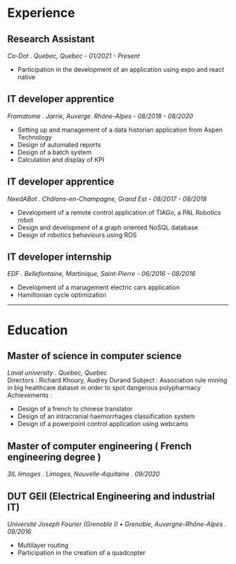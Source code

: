 # Experience

## Research Assistant
  *Co-Dot . Quebec, Quebec - 01/2021 - Present*
  * Participation in the development of an application using expo and react native
  
## IT developer apprentice
  *Framatome . Jarrie, Auverge. Rhône-Alpes - 08/2018 - 08/2020*
  * Setting up and management of a data historian application from Aspen Technology
  * Design of automated reports
  * Design of a batch system
  * Calculation and display of KPI

## IT developer apprentice
  *NeedABot . Châlons-en-Champagne, Grand Est - 08/2017 - 08/2018*
  * Development of a remote control application of TIAGo, a PAL Robotics robot
  * Design and development of a graph oriented NoSQL database
  * Design of robotics behaviours using ROS

## IT developer internship
  *EDF . Bellefontaine, Martinique, Saint-Pierre - 06/2016 - 08/2016*
  * Development of a management electric cars application
  * Hamiltonian cycle optimization

---

# Education

## Master of science in computer science
  *Laval university . Quebec, Quebec* \
  Directors : Richard Khoury, Audrey Durand 
  Subject : Association rule mining in big healthcare dataset  in order to spot dangerous polypharmacy  
  Achievements :
  * Design of a french to chinese translator
  * Design of an intracranial haemorrhages classification system
  * Design of a powerpoint control application using webcams
  
## Master of computer engineering ( French engineering degree )
  *3IL limoges . Limoges, Nouvelle-Aquitaine . 09/2020*
  
## DUT GEII (​Electrical Engineering and industrial IT)
  *Université Joseph Fourier (Grenoble I) • Grenoble, Auvergne-Rhône-Alpes . 09/2016*
  * Multilayer routing
  * Participation in the creation of a quadcopter
